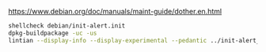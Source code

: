 https://www.debian.org/doc/manuals/maint-guide/dother.en.html

```bash
shellcheck debian/init-alert.init
dpkg-buildpackage -uc -us
lintian --display-info --display-experimental --pedantic ../init-alert_*_all.deb
```
